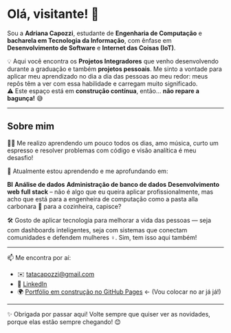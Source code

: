 # Olá, visitante! 👋

Sou a **Adriana Capozzi**, estudante de **Engenharia de Computação** e **bacharela em Tecnologia da Informação**, com ênfase em **Desenvolvimento de Software** e **Internet das Coisas (IoT)**.

💡 Aqui você encontra os **Projetos Integradores** que venho desenvolvendo durante a graduação e também **projetos pessoais**. Me sinto a vontade para aplicar meu aprendizado no dia a dia das pessoas ao meu redor: meus repôs têm a ver com essa habilidade e carregam muito significado.  
⚠️ Este espaço está em **construção contínua**, então... **não repare a bagunça!** 😅

---

## Sobre mim

👩‍💻  Me realizo aprendendo um pouco todos os dias, amo música, curto um espresso e resolver problemas com código e visão analítica é meu desasfio!

🌱 Atualmente estou aprendendo e me aprofundando em:

**BI**
**Análise de dados**
**Administração de banco de dados**
**Desenvolvimento web full stack** – não é algo que eu queira aplicar profissionalmente, mas acho que está para a engenheira de computação como a pasta alla carbonara 🍝 para a cozinheira, capisce?

🛠️ Gosto de aplicar tecnologia para melhorar a vida das pessoas — seja com dashboards inteligentes, seja com sistemas que conectam comunidades e defendem mulheres ♀️. Sim, tem isso aqui também!

---

📫 Me encontra por aí:

- ✉️ tatacapozzi@gmail.com  
- 💼 [LinkedIn]([(https://www.linkedin.com/in/adriana-capozzi-univesp/))  
- 🌍 [Portfólio em construção no GitHub Pages](https:///) ← (Vou colocar no ar já já!)

---

✨ Obrigada por passar aqui! Volte sempre que quiser ver as novidades, porque elas estão sempre chegando! 😊  
